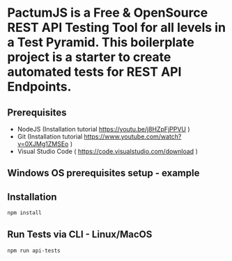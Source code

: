 # PactumJS is a Free & OpenSource REST API Testing Tool for all levels in a Test Pyramid. This boilerplate project is a starter to create automated tests for REST API Endpoints.

## Prerequisites
- NodeJS (Installation tutorial https://youtu.be/j8HZpFjPPVU )
- Git (Installation tutorial https://www.youtube.com/watch?v=0XJMg1ZMSEo )
- Visual Studio Code ( https://code.visualstudio.com/download )

## Windows OS prerequisites setup - example

## Installation
```sh
npm install
```

## Run Tests via CLI - Linux/MacOS
```sh
npm run api-tests
```
